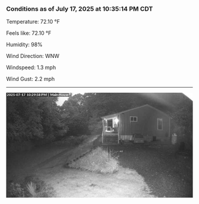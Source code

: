 ### Conditions as of July 17, 2025 at 10:35:14 PM CDT 

Temperature: 72.10 &deg;F

Feels like: 72.10 &deg;F

Humidity: 98%

Wind Direction: WNW

Windspeed: 1.3 mph

Wind Gust: 2.2 mph

---

<img src="./images/latest.jpeg"/>

